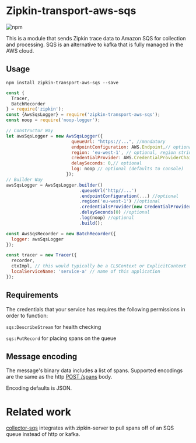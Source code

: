 # Zipkin-transport-aws-sqs

![npm](https://img.shields.io/npm/dm/zipkin-transport-aws-sqs.svg)

This is a module that sends Zipkin trace data to Amazon SQS for collection and processing.
SQS is an alternative to kafka that is fully managed in the AWS cloud.
## Usage

`npm install zipkin-transport-aws-sqs --save`

```javascript
const {
  Tracer,
  BatchRecorder
} = require('zipkin');
const {AwsSqsLogger} = require('zipkin-transport-aws-sqs');
const noop = require('noop-logger');

// Constructor Way
let awsSqsLogger = new AwsSqsLogger({
                         queueUrl: "https://...", //mandatory
                         endpointConfiguration: AWS.Endpoint,// optional
                         region: 'eu-west-1', // optional, region string
                         credentialProvider: AWS.CredentialProviderChain,// optional
                         delaySeconds: 0,// optional
                         log: noop // optional (defaults to console)
                       });
// Builder Way
awsSqsLogger = AwsSqsLogger.builder()
                            .queueUrl('http//...')
                            .endpointConfiguration(...) //optional
                            .region('eu-west-1') //optional
                            .credentialsProvider(new CredentialProviderChain(...)) //optional
                            .delaySeconds(0) //optional
                            .log(noop) //optional
                            .build();

const AwsSqsRecorder = new BatchRecorder({
  logger: awsSqsLogger
});

const tracer = new Tracer({
  recorder,
  ctxImpl, // this would typically be a CLSContext or ExplicitContext
  localServiceName: 'service-a' // name of this application
});
```
## Requirements

The credentials that your service has requires the following permissions in order to function:

`sqs:DescribeStream` for health checking

`sqs:PutRecord` for placing spans on the queue

## Message encoding
The message's binary data includes a list of spans. Supported encodings
are the same as the http [POST /spans](http://zipkin.io/zipkin-api/#/paths/%252Fspans) body.

Encoding defaults is JSON.

# Related work

[collector-sqs](https://github.com/openzipkin/zipkin-aws/tree/master/collector-sqs)
integrates with zipkin-server to pull spans off of an SQS queue instead
of http or kafka.
